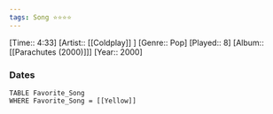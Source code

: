 ```yaml
---
tags: Song ⭐⭐⭐⭐ 
---
```

[Time:: 4:33]
[Artist:: [[Coldplay]] ]
[Genre:: Pop]
[Played:: 8]
[Album:: [[Parachutes (2000)]]]
[Year:: 2000]
### Dates
````dataview
TABLE Favorite_Song
WHERE Favorite_Song = [[Yellow]]
````